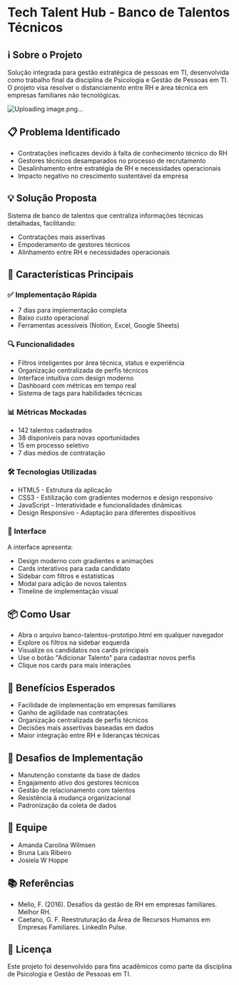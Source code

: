 # Tech Talent Hub - Banco de Talentos Técnicos


## ℹ️ Sobre o Projeto
Solução integrada para gestão estratégica de pessoas em TI, desenvolvida como trabalho final da disciplina de Psicologia e Gestão de Pessoas em TI. O projeto visa resolver o distanciamento entre RH e área técnica em empresas familiares não tecnológicas.

![Uploading image.png…]()

## 📋 Problema Identificado
- Contratações ineficazes devido à falta de conhecimento técnico do RH
- Gestores técnicos desamparados no processo de recrutamento
- Desalinhamento entre estratégia de RH e necessidades operacionais
- Impacto negativo no crescimento sustentável da empresa

## 💡 Solução Proposta
Sistema de banco de talentos que centraliza informações técnicas detalhadas, facilitando:
- Contratações mais assertivas
- Empoderamento de gestores técnicos
- Alinhamento entre RH e necessidades operacionais

## 🚀 Características Principais

### ✅ Implementação Rápida

- 7 dias para implementação completa
- Baixo custo operacional
- Ferramentas acessíveis (Notion, Excel, Google Sheets)

### 🔍 Funcionalidades

- Filtros inteligentes por área técnica, status e experiência
- Organização centralizada de perfis técnicos
- Interface intuitiva com design moderno
- Dashboard com métricas em tempo real
- Sistema de tags para habilidades técnicas

### 📊 Métricas Mockadas

- 142 talentos cadastrados
- 38 disponíveis para novas oportunidades
- 15 em processo seletivo
- 7 dias médios de contratação

### 🛠️ Tecnologias Utilizadas

- HTML5 - Estrutura da aplicação
- CSS3 - Estilização com gradientes modernos e design responsivo
- JavaScript - Interatividade e funcionalidades dinâmicas
- Design Responsivo - Adaptação para diferentes dispositivos

### 🎨 Interface
A interface apresenta:

- Design moderno com gradientes e animações
- Cards interativos para cada candidato
- Sidebar com filtros e estatísticas
- Modal para adição de novos talentos
- Timeline de implementação visual

## 📦 Como Usar

- Abra o arquivo banco-talentos-prototipo.html em qualquer navegador
- Explore os filtros na sidebar esquerda
- Visualize os candidatos nos cards principais
- Use o botão "Adicionar Talento" para cadastrar novos perfis
- Clique nos cards para mais interações

## 🎯 Benefícios Esperados

- Facilidade de implementação em empresas familiares
- Ganho de agilidade nas contratações
- Organização centralizada de perfis técnicos
- Decisões mais assertivas baseadas em dados
- Maior integração entre RH e lideranças técnicas

## 🔄 Desafios de Implementação

- Manutenção constante da base de dados
- Engajamento ativo dos gestores técnicos
- Gestão de relacionamento com talentos
- Resistência à mudança organizacional
- Padronização da coleta de dados

## 👥 Equipe

- Amanda Carolina Wilmsen
- Bruna Laís Ribeiro
- Josiela W Hoppe

## 📚 Referências

- Mello, F. (2016). Desafios da gestão de RH em empresas familiares. Melhor RH.
- Caetano, G. F. Reestruturação da Área de Recursos Humanos em Empresas Familiares. LinkedIn Pulse.

## 📄 Licença
Este projeto foi desenvolvido para fins acadêmicos como parte da disciplina de Psicologia e Gestão de Pessoas em TI.
